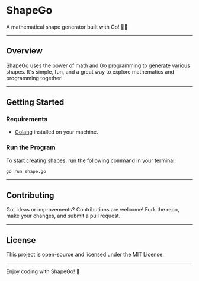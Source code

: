 
# **ShapeGo**  
A mathematical shape generator built with Go! 🎨✨  

---

## **Overview**  
ShapeGo uses the power of math and Go programming to generate various shapes. It's simple, fun, and a great way to explore mathematics and programming together!  

---

## **Getting Started**  

### **Requirements**  
- [Golang](https://go.dev/dl/) installed on your machine.

### **Run the Program**  
To start creating shapes, run the following command in your terminal:  
```bash
go run shape.go
```

---


## **Contributing**  
Got ideas or improvements? Contributions are welcome! Fork the repo, make your changes, and submit a pull request.  

---

## **License**  
This project is open-source and licensed under the MIT License.  

---

Enjoy coding with ShapeGo! 🚀  

